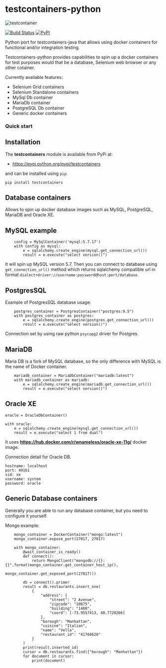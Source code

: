 # testcontainers-python

![testcontainer](http://robertwdempsey.com/wp-content/uploads/2015/10/docker-python.png)

[![Build Status](https://travis-ci.org/SergeyPirogov/testcontainers-python.svg?branch=master)](https://travis-ci.org/SergeyPirogov/testcontainers-python) [![PyPI](https://img.shields.io/pypi/v/testcontainers.svg?style=flat-square)](https://pypi.python.org/pypi/testcontainers)



Python port for testcontainers-java that allows using docker containers for functional and/or integration testing.

Testcontainers-python provides capabilities to spin up a docker containers for test purposes would that be a database, Selenium web browser or any other cotainer.

Currently available features:

* Selenium Grid containers
* Selenium Standalone containers
* MySql Db container
* MariaDb container
* PostgreSQL Db container
* Generic docker containers

### Quick start

Installation
------------

The **testcontainers** module is available from PyPi at:

* https://pypi.python.org/pypi/testcontainers

and can be installed using ``pip``.

    pip install testcontainers

Database containers
-------------------

Allows to spin up docker database images such as MySQL, PostgreSQL, MariaDB and Oracle XE.

MySQL example
-------------

        config = MySqlContainer('mysql:5.7.17')
        with config as mysql:
            e = sqlalchemy.create_engine(mysql.get_connection_url())
            result = e.execute("select version()")
            
It will spin up MySQL version 5.7. Then you can connect to database using ``get_connection_url()`` method which returns sqlalchemy compatible url in format ``dialect+driver://username:password@host:port/database``.

PostgresSQL
-----------

Example of PostgresSQL database usage:

        postgres_container = PostgresContainer("postgres:9.5")
        with postgres_container as postgres:
            e = sqlalchemy.create_engine(postgres.get_connection_url())
            result = e.execute("select version()")
            
Connection set by using raw python ``psycopg2`` driver for Postgres.

MariaDB
-------

Maria DB is a fork of MySQL database, so the only difference with MySQL is the name of Docker container.

        mariadb_container = MariaDbContainer("mariadb:latest")
        with mariadb_container as mariadb:
            e = sqlalchemy.create_engine(mariadb.get_connection_url())
            result = e.execute("select version()")
                
Oracle XE
---------

    oracle = OracleDbContainer()

    with oracle:
        e = sqlalchemy.create_engine(mysql.get_connection_url())
        result = e.execute("select 1 from dual")

It uses **https://hub.docker.com/r/wnameless/oracle-xe-11g/** docker image.

Connection detail for Oracle DB.

    hostname: localhost
    port: 49161
    sid: xe
    username: system
    password: oracle                
    
Generic Database containers
---------------------------

Generally you are able to run any database container, but you need to configure it yourself.

Mongo example:

        mongo_container = DockerContainer("mongo:latest")
        mongo_container.expose_port(27017, 27017)

        with mongo_container:
            @wait_container_is_ready()
            def connect():
                return MongoClient("mongodb://{}:{}".format(mongo_container.get_container_host_ip(),
                                                        mongo_container.get_exposed_port(27017)))

            db = connect().primer
            result = db.restaurants.insert_one(
                {
                    "address": {
                        "street": "2 Avenue",
                        "zipcode": "10075",
                        "building": "1480",
                        "coord": [-73.9557413, 40.7720266]
                    },
                    "borough": "Manhattan",
                    "cuisine": "Italian",
                    "name": "Vella",
                    "restaurant_id": "41704620"
                }
            )
            print(result.inserted_id)
            cursor = db.restaurants.find({"borough": "Manhattan"})
            for document in cursor:
                print(document)    